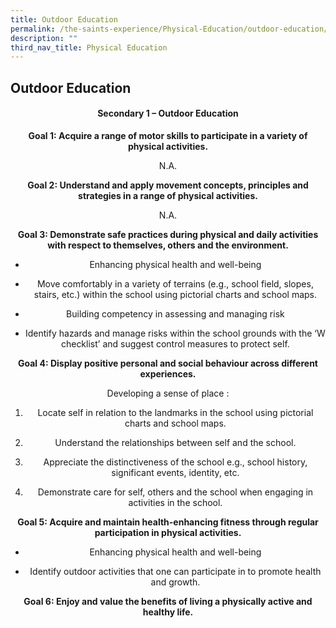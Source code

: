 ```yaml
---
title: Outdoor Education
permalink: /the-saints-experience/Physical-Education/outdoor-education/
description: ""
third_nav_title: Physical Education
---
```

## Outdoor Education 

#### <center>Secondary 1 – Outdoor Education</center>

**<center>Goal 1: Acquire a range of motor skills to participate in a variety of physical activities.<center>**
	
N.A.
	
**Goal 2: Understand and apply movement concepts, principles and strategies in a range of physical activities.**
	
N.A.
	
**Goal 3: Demonstrate safe practices during physical and daily activities with respect to themselves, others and the environment.**
	
	
* Enhancing physical health and well-being
	
* Move comfortably in a variety of terrains (e.g., school field, slopes, stairs, etc.) within the school using pictorial charts and school maps.
	
* Building competency in assessing and managing risk
	
* Identify hazards and manage risks within the school grounds with the ‘W checklist’ and suggest control measures to protect self.
	
**Goal 4: Display positive personal and social behaviour across different experiences.**
	
Developing a sense of place :
	
1. Locate self in relation to the landmarks in the school using pictorial charts and school maps.

2. Understand the relationships between self and the school.

3. Appreciate the distinctiveness of the school e.g., school history, significant events, identity, etc.

4. Demonstrate care for self, others and the school when engaging in activities in the school.
	
**Goal 5: Acquire and maintain health-enhancing fitness through regular participation in physical activities.**

* 	Enhancing physical health and well-being
	
* 	Identify outdoor activities that one can participate in to promote health and growth.
	
**Goal 6: Enjoy and value the benefits of living a physically active and healthy life.**
	
	
